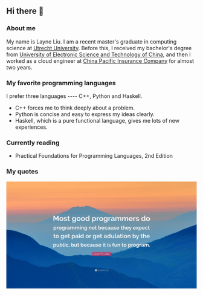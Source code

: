 ## Hi there 👋

### About me
My name is Layne Liu. I am a recent master's graduate in computing science at [Utrecht University](https://www.uu.nl/en). 
Before this, I received my bachelor's degree from [University of Electronic Science and Technology of China](https://en.uestc.edu.cn/),
and then I worked as a cloud engineer at [China Pacific Insurance Company](https://www.cpic.com.cn/) for almost two years.

### My favorite programming languages
I prefer three languages ---- C++, Python and Haskell.
- C++ forces me to think deeply about a problem.
- Python is concise and easy to express my ideas clearly.
- Haskell, which is a pure functional language, gives me lots of new experiences. 

### Currently reading
- Practical Foundations for Programming Languages, 2nd Edition

### My quotes
![How to be a good programmer](./figures/programmers.jpg)
